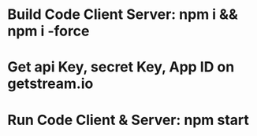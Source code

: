# Build Code Client Server: npm i && npm i -force
# Get api Key, secret Key, App ID on getstream.io
# Run Code Client & Server: npm start
